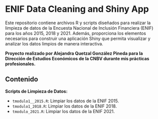 # ENIF Data Cleaning and Shiny App

Este repositorio contiene archivos R y scripts diseñados para realizar la limpieza de datos de la Encuesta Nacional de Inclusión Financiera (ENIF) para los años 2015, 2018 y 2021. 
Además, proporciona los elementos necesarios para construir una aplicación Shiny que permita visualizar y analizar los datos limpios de manera interactiva.

**Proyecto realizado por Alejandra Quetzal González Pineda para la Dirección de Estudios Económicos de la CNBV durante mis prácticas profesionales.**

## Contenido

 **Scripts de Limpieza de Datos:**
   - `tmodulo1__2015.R`: Limpiar los datos de la ENIF 2015.
   - `tmodulo1_2018.R`: Limpiar los datos de la ENIF 2018.
   - `tmodulo_2021.R`: Limpiar los datos de la ENIF 2021.

